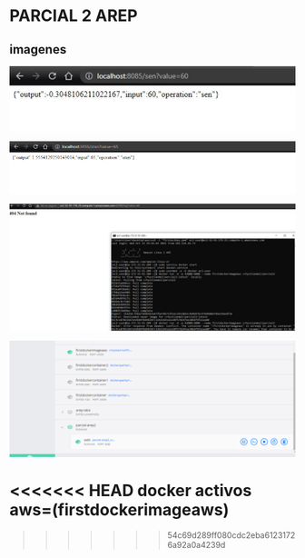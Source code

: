 # PARCIAL 2 AREP
## imagenes

![](./img/1.jpg)

![](./img/imagen2.png)

![](./img/imagen3.png)

![](./img/imagen4.png)

<<<<<<< HEAD
docker activos aws=(firstdockerimageaws)
=======
>>>>>>> 54c69d289ff080cdc2eba61231726a92a0a4239d
